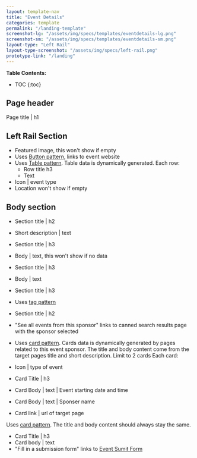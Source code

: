 ```yaml
---
layout: template-nav
title: "Event Details"
categories: template
permalink: "/landing-template"
screenshot-lg: "/assets/img/specs/templates/eventdetails-lg.png"
screenshot-sm: "/assets/img/specs/templates/eventdetails-sm.png"
layout-type: "Left Rail"
layout-type-screenshot: "/assets/img/specs/left-rail.png"
prototype-link: "/landing"
---
```


__Table Contents:__
* TOC
{:toc}

## Page header 
Page title | h1 

## Left Rail Section
- Featured image, this won't show if empty
- Uses [Button pattern](/button), links to event website
- Uses [Table pattern](/table). Table data is dynamically generated. Each row:
    - Row title h3
    - Text
- Icon | event type 
- Location won't show if empty

## Body section
- Section title | h2
- Short description | text 
- Section title | h3
- Body | text, this won't show if no data 
- Section title | h3
- Body | text 
- Section title | h3
- Uses [tag pattern](/tag)

- Section title | h2
- "See all events from this sponsor" links to canned search results page with the sponsor selected
- Uses [card pattern](/card).
Cards data is dynamically generated by pages related to this event sponsor. The title and body content come from the target pages title and short description. Limit to 2 cards
Each card:
- Icon | type of event 
- Card Title | h3
- Card Body | text | Event starting date and time
- Card Body | text | Sponser name
- Card link | url of target page 

Uses [card pattern](/card).
The title and body content should always stay the same.
- Card Title | h3
- Card body | text 
- "Fill in a submission form" links to <a href="event-submit-form.md">Event Sumit Form</a>